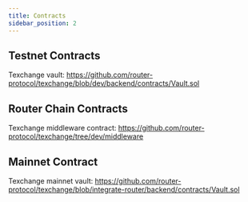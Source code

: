 ```yaml
---
title: Contracts
sidebar_position: 2
---
```


## Testnet Contracts
 Texchange vault: https://github.com/router-protocol/texchange/blob/dev/backend/contracts/Vault.sol
## Router Chain Contracts
 Texchange middleware contract: https://github.com/router-protocol/texchange/tree/dev/middleware
## Mainnet Contract
 Texchange mainnet vault: https://github.com/router-protocol/texchange/blob/integrate-router/backend/contracts/Vault.sol
